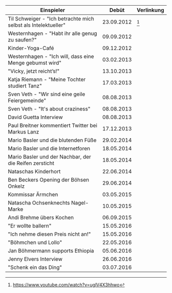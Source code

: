 Einspieler | Debüt | Verlinkung
-------|------|-----
Til Schweiger - "Ich betrachte mich selbst als Intelektueller"|23.09.2012|[^1]
Westernhagen - "Habt ihr alle genug zu saufen?" |09.09.2012
Kinder-Yoga-Café  | 09.12.2012
Westernhagen - "Ich will, dass eine Menge gebumst wird" | 03.02.2013
"Vicky, jetzt reicht’s!" | 13.10.2013
Katja Riemann - "Meine Tochter studiert Tanz" | 17.03.2013
Sven Veth - "Wir sind eine geile Feiergemeinde" | 08.08.2013
Sven Veth - "It's about craziness" | 08.08.2013
David Guetta Interview | 08.08.2013
Paul Breitner kommentiert Twitter bei Markus Lanz  | 17.12.2013
Mario Basler und die blutenden Füße | 29.02.2014
Mario Basler und die Internetforen | 18.05.2014
Mario Basler und der Nachbar, der die Reifen zersticht | 18.05.2014
Nataschas Kinderhort | 22.06.2014
Ben Beckers Opening der Böhsen Onkelz | 29.06.2014
Kommissar Ärmchen | 03.05.2015
Natascha Ochsenknechts Nagel-Marke | 10.05.2015
Andi Brehme übers Kochen | 06.09.2015
"Er wollte ballern" | 15.05.2016
"Ich nehme diesen Preis nicht an!" | 15.05.2016
"Böhmchen und Lollo" | 22.05.2016
Jan Böhmermann supports Ethiopia | 05.06.2016
Jenny Elvers Interview | 26.06.2016
"Schenk ein das Ding" | 03.07.2016

[^1]: https://www.youtube.com/watch?v=uglV4X3hhwo
